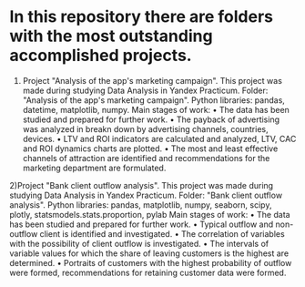 # In this repository there are folders with the most outstanding accomplished projects.

1) Project "Analysis of the app's marketing campaign".
This project was made during studying Data Analysis in Yandex Practicum.
Folder: "Analysis of the app's marketing campaign".
Python libraries: pandas, datetime, matplotlib, numpy.
Main stages of work:
• The data has been studied and prepared for further work.
• The payback of advertising was analyzed in breakn down by advertising channels, countries, devices.
• LTV and ROI indicators are calculated and analyzed, LTV, CAC and ROI dynamics charts are plotted.
• The most and least effective channels of attraction are identified and recommendations for the marketing department are formulated.

2)Project "Bank client outflow analysis".
This project was made during studying Data Analysis in Yandex Practicum.
Folder: "Bank client outflow analysis".
Python libraries: pandas, matplotlib, numpy, seaborn, scipy, plotly, statsmodels.stats.proportion, pylab
Main stages of work:
• The data has been studied and prepared for further work.
• Typical outflow and non-outflow client is identified and investigated.
• The correlation of variables with the possibility of client outflow is investigated.
• The intervals of variable values for which the share of leaving customers is the highest are determined.
• Portraits of customers with the highest probability of outflow were formed, recommendations for retaining customer data were formed.

   
